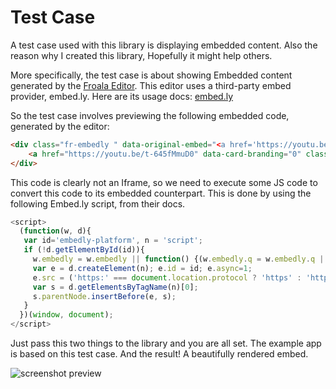 # Test Case

A test case used with this library is displaying embedded content. Also the reason why I created this library, Hopefully it might help others.

More specifically, the test case is about showing Embedded content generated by the [Froala Editor](https://www.froala.com/wysiwyg-editor/examples/embedly).
This editor uses a third-party embed provider, embed.ly. Here are its usage docs: [embed.ly](https://docs.embed.ly/docs/platformjs)

So the test case  involves previewing the following embedded  code, generated by the editor:

```html
<div class="fr-embedly " data-original-embed="<a href='https://youtu.be/t-645fMmuD0' data-card-branding='0' class='embedly-card'></a>" style="height: 370px;">
	<a href="https://youtu.be/t-645fMmuD0" data-card-branding="0" class="embedly-card"></a>
</div>
```

This code is clearly not an Iframe, so we need to execute some JS code to convert this code to its embedded counterpart.
This is done by using the following Embed.ly script, from their docs.

```javascript
<script>
  (function(w, d){
   var id='embedly-platform', n = 'script';
   if (!d.getElementById(id)){
     w.embedly = w.embedly || function() {(w.embedly.q = w.embedly.q || []).push(arguments);};
     var e = d.createElement(n); e.id = id; e.async=1;
     e.src = ('https:' === document.location.protocol ? 'https' : 'http') + '://cdn.embedly.com/widgets/platform.js';
     var s = d.getElementsByTagName(n)[0];
     s.parentNode.insertBefore(e, s);
   }
  })(window, document);
</script>
```
Just pass this two things to the library and you are all set. The example app is based on this test case.
And the result! A beautifully rendered embed.


![screenshot preview](https://github.com/valdio/react-native-js-injector/blob/master/screenshots/embed.pngs)

 